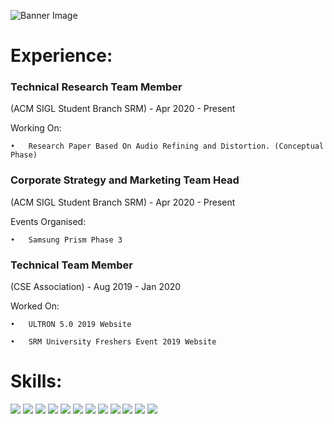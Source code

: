 

![Banner Image](https://drive.google.com/uc?export=view&id=1pcAQTs3ZUfqDWmfk4nXykMCvxyvUd8g5)


# Experience: 

### Technical Research Team Member 	    
(ACM SIGL Student Branch SRM) - Apr 2020 - Present

Working On:	

    •	Research Paper Based On Audio Refining and Distortion. (Conceptual Phase)


### Corporate Strategy and Marketing Team Head		

(ACM SIGL Student Branch SRM) - Apr 2020 - Present

Events Organised:

    •	Samsung Prism Phase 3


### Technical Team Member		
(CSE Association) - Aug 2019 - Jan 2020

Worked On:

    •	ULTRON 5.0 2019 Website

    •	SRM University Freshers Event 2019 Website




# Skills:

![](https://img.shields.io/badge/Code-Python-informational?style=flat&logo=python&logoColor=white&color=f34242)
![](https://img.shields.io/badge/Code-C++,_C-informational?style=flat&logo=gnu-bash&logoColor=white&color=f34242)
![](https://img.shields.io/badge/Code-Javascript-informational?style=flat&logo=javascript&logoColor=white&color=f34242)
![](https://img.shields.io/badge/Design-Dart-informational?style=flat&logo=Dart&logoColor=white&color=f34242)
![](https://img.shields.io/badge/Design-Flutter-informational?style=flat&logo=Flutter&logoColor=white&color=f34242)
![](https://img.shields.io/badge/Web-HTML5-informational?style=flat&logo=HTML5&logoColor=white&color=f34242)
![](https://img.shields.io/badge/Web-CSS3-informational?style=flat&logo=CSS3&logoColor=white&color=f34242)
![](https://img.shields.io/badge/Back_End-SQL,_PL/SQL-informational?style=flat&logo=MySQL&logoColor=white&color=f34242)
![](https://img.shields.io/badge/Back_End-Google_Firebase-informational?style=flat&logo=Firebase&logoColor=white&color=f34242)
![](https://img.shields.io/badge/ML-TensorFlow-informational?style=flat&logo=TensorFlow&logoColor=white&color=f34242)
![](https://img.shields.io/badge/ML-OpenCV-informational?style=flat&logo=OpenCV&logoColor=white&color=f34242)
![](https://img.shields.io/badge/ML-Matlab-informational?style=flat&logo=SmartThings&logoColor=white&color=f34242)
